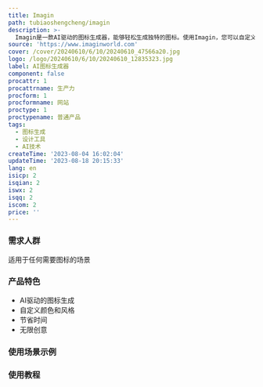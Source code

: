```yaml
---
title: Imagin
path: tubiaoshengcheng/imagin
description: >-
  Imagin是一款AI驱动的图标生成器，能够轻松生成独特的图标。使用Imagin，您可以自定义颜色和风格，获得无限可能。节省宝贵的时间，让我们的先进算法来处理繁重的工作。无限创意，尽在Imagin。
source: 'https://www.imaginworld.com'
cover: /cover/20240610/6/10/20240610_47566a20.jpg
logo: /logo/20240610/6/10/20240610_12835323.jpg
label: AI图标生成器
component: false
procattr: 1
procattrname: 生产力
procform: 1
procformname: 网站
proctype: 1
proctypename: 普通产品
tags:
  - 图标生成
  - 设计工具
  - AI技术
createTime: '2023-08-04 16:02:04'
updateTime: '2023-08-18 20:15:33'
lang: en
isicp: 2
isqian: 2
iswx: 2
isqq: 2
iscom: 2
price: ''
---
```




### 需求人群
适用于任何需要图标的场景

### 产品特色
* AI驱动的图标生成
* 自定义颜色和风格
* 节省时间
* 无限创意

### 使用场景示例


### 使用教程


  

